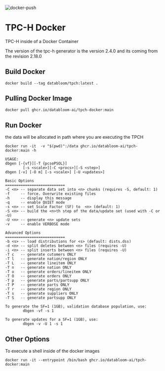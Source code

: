 ![docker-push](https://github.com/milenkovicm/TPCH-Docker/workflows/docker-push/badge.svg)

# TPC-H Docker
TPC-H inside of a Docker Container

The version of the tpc-h generator is the version 2.4.0 and its coming from the revision 2.18.0 

## Build Docker 
```shell script
docker build --tag databloom/tpch:latest .
```

## Pulling Docker Image
```bash
docker pull ghcr.io/databloom-ai/tpch-docker:main
```

## Run Docker

the data will be allocated in path where you are executing the TPCH

```shell script
docker run -it  -v "$(pwd)":/data ghcr.io/databloom-ai/tpch-docker:main -h
```

```shell script
USAGE:
dbgen [-{vf}][-T {pcsoPSOL}]
        [-s <scale>][-C <procs>][-S <step>]
dbgen [-v] [-O m] [-s <scale>] [-U <updates>]

Basic Options
===========================
-C <n> -- separate data set into <n> chunks (requires -S, default: 1)
-f     -- force. Overwrite existing files
-h     -- display this message
-q     -- enable QUIET mode
-s <n> -- set Scale Factor (SF) to  <n> (default: 1) 
-S <n> -- build the <n>th step of the data/update set (used with -C or -U)
-U <n> -- generate <n> update sets
-v     -- enable VERBOSE mode

Advanced Options
===========================
-b <s> -- load distributions for <s> (default: dists.dss)
-d <n> -- split deletes between <n> files (requires -U)
-i <n> -- split inserts between <n> files (requires -U)
-T c   -- generate cutomers ONLY
-T l   -- generate nation/region ONLY
-T L   -- generate lineitem ONLY
-T n   -- generate nation ONLY
-T o   -- generate orders/lineitem ONLY
-T O   -- generate orders ONLY
-T p   -- generate parts/partsupp ONLY
-T P   -- generate parts ONLY
-T r   -- generate region ONLY
-T s   -- generate suppliers ONLY
-T S   -- generate partsupp ONLY

To generate the SF=1 (1GB), validation database population, use:
        dbgen -vf -s 1

To generate updates for a SF=1 (1GB), use:
        dbgen -v -U 1 -s 1
```

## Other Options

To execute a shell inside of the docker images

```shell script
docker run -it --entrypoint /bin/bash ghcr.io/databloom-ai/tpch-docker:main
```

